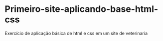 # Primeiro-site-aplicando-base-html-css
Exercício de aplicação básica de html e css em um site de veterinaria
